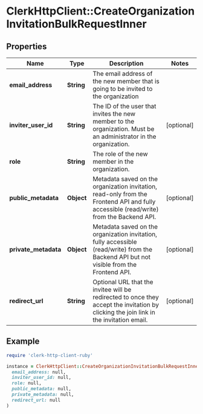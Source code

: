 # ClerkHttpClient::CreateOrganizationInvitationBulkRequestInner

## Properties

| Name | Type | Description | Notes |
| ---- | ---- | ----------- | ----- |
| **email_address** | **String** | The email address of the new member that is going to be invited to the organization |  |
| **inviter_user_id** | **String** | The ID of the user that invites the new member to the organization. Must be an administrator in the organization. | [optional] |
| **role** | **String** | The role of the new member in the organization. |  |
| **public_metadata** | **Object** | Metadata saved on the organization invitation, read-only from the Frontend API and fully accessible (read/write) from the Backend API. | [optional] |
| **private_metadata** | **Object** | Metadata saved on the organization invitation, fully accessible (read/write) from the Backend API but not visible from the Frontend API. | [optional] |
| **redirect_url** | **String** | Optional URL that the invitee will be redirected to once they accept the invitation by clicking the join link in the invitation email. | [optional] |

## Example

```ruby
require 'clerk-http-client-ruby'

instance = ClerkHttpClient::CreateOrganizationInvitationBulkRequestInner.new(
  email_address: null,
  inviter_user_id: null,
  role: null,
  public_metadata: null,
  private_metadata: null,
  redirect_url: null
)
```

